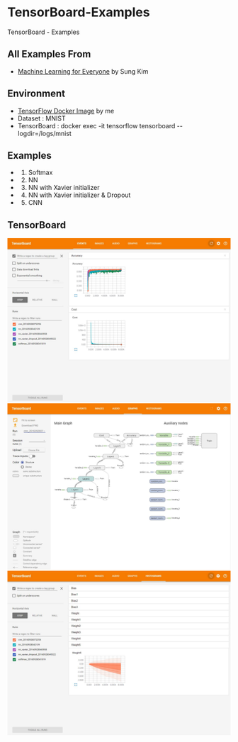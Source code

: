# TensorBoard-Examples
TensorBoard - Examples

## All Examples From
+ [Machine Learning for Everyone](https://github.com/alrojo/tensorflow-tutorial/tree/master/lab1_FFN) by Sung Kim

## Environment
+ [TensorFlow Docker Image](https://hub.docker.com/r/wall72/tensorflow/) by me
+ Dataset : MNIST
+ TensorBoard : docker exec -it tensorflow tensorboard --logdir=/logs/mnist

## Examples
+ 1. Softmax
+ 2. NN
+ 3. NN with Xavier initializer
+ 4. NN with Xavier initializer & Dropout
+ 5. CNN

## TensorBoard
![Screenshot #1](https://github.com/wall72/wall72.github.io/blob/master/images/TB01.jpg?raw=true)
![Screenshot #2](https://github.com/wall72/wall72.github.io/blob/master/images/TB02.jpg?raw=true)
![Screenshot #3](https://github.com/wall72/wall72.github.io/blob/master/images/TB03.jpg?raw=true)
